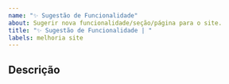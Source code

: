 ```yaml
---
name: "✨ Sugestão de Funcionalidade"
about: Sugerir nova funcionalidade/seção/página para o site.
title: "✨ Sugestão de Funcionalidade | "
labels: melhoria site
---
```


## Descrição

